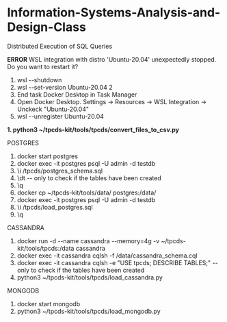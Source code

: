 # Information-Systems-Analysis-and-Design-Class
 Distributed Execution of SQL Queries

**ERROR** WSL integration with distro 'Ubuntu-20.04' unexpectedly stopped. Do you want to restart it?
1. wsl --shutdown
2. wsl --set-version Ubuntu-20.04 2
3. End task Docker Desktop in Task Manager
4. Open Docker Desktop.
Settings -> Resources -> WSL Integration -> Unckeck "Ubuntu-20.04"
5. wsl --unregister Ubuntu-20.04

**1. python3 ~/tpcds-kit/tools/tpcds/convert_files_to_csv.py**

POSTGRES
1.  docker start postgres
2. docker exec -it postgres psql -U admin -d testdb
3. \i /tpcds/postgres_schema.sql
4. \dt -- only to check if the tables have been created
5. \q
6. docker cp ~/tpcds-kit/tools/data/ postgres:/data/
7. docker exec -it postgres psql -U admin -d testdb
8. \i /tpcds/load_postgres.sql
9. \q

CASSANDRA
1. docker run -d --name cassandra --memory=4g -v ~/tpcds-kit/tools/tpcds:/data cassandra
2. docker exec -it cassandra cqlsh -f /data/cassandra_schema.cql
4. docker exec -it cassandra cqlsh -e "USE tpcds; DESCRIBE TABLES;" -- only to check if the tables have been created
5. python3 ~/tpcds-kit/tools/tpcds/load_cassandra.py

MONGODB
1. docker start mongodb
2. python3 ~/tpcds-kit/tools/tpcds/load_mongodb.py
